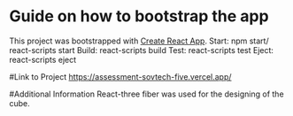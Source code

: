 # Guide on how to bootstrap the app

This project was bootstrapped with [Create React App](https://github.com/facebook/create-react-app).
Start: npm start/ react-scripts start
Build: react-scripts build
Test: react-scripts test
Eject: react-scripts eject

#Link to Project
https://assessment-sovtech-five.vercel.app/

#Additional Information
React-three fiber was used for the designing of the cube.

